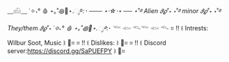 ﹏𓊝﹏
˙✧˖° 🩸  ⋆｡˚꩜🌹⋆.ೃ࿔*:･
─── ⋆⋅☆⋅⋆ ──
⋆˚࿔ Alien 𝜗𝜚˚⋆
⋆˚࿔ minor 𝜗𝜚˚⋆
⋆˚࿔ They/them 𝜗𝜚˚⋆
˙✧˖° 🩸 ⋆｡˚꩜🌹⋆.ೃ࿔*:･
𓆝 𓆟 𓆞𓆝 𓆟 𓆞
⌗ !! ꒰ Intrests: Wilbur Soot, Music ꒱ 🌹⌗
⌗ !! ꒰ Dislikes:  ꒱ 🌹⌗
⌗ !! ꒰ Discord server:https://discord.gg/SaPUEFPY ꒱ 🌹⌗
